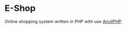 # E-Shop
Online shopping system written in PHP with use [AnvilPHP](https://github.com/mohawk76/AnvilPHP).
